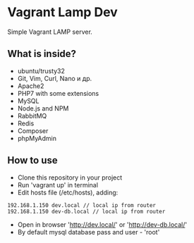 # Vagrant Lamp Dev 

Simple Vagrant LAMP server.

## What is inside?

- ubuntu/trusty32
- Git, Vim, Curl, Nano и др.
- Apache2
- PHP7 with some extensions
- MySQL
- Node.js and NPM
- RabbitMQ
- Redis
- Composer
- phpMyAdmin

## How to use

- Clone this repository in your project
- Run 'vagrant up' in terminal
- Edit hosts file (/etc/hosts), adding:

````
192.168.1.150 dev.local // local ip from router
192.168.1.150 dev-db.local // local ip from router
````

- Open in browser 'http://dev.local/' or 'http://dev-db.local/'
- By default mysql database pass and user - 'root'


